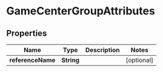

# GameCenterGroupAttributes


## Properties

| Name | Type | Description | Notes |
|------------ | ------------- | ------------- | -------------|
|**referenceName** | **String** |  |  [optional] |



